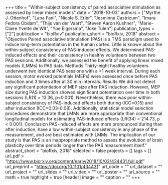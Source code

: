 +++
title = "Within-subject consistency of paired associative stimulation as assessed by linear mixed models"
date = "2018-10-03"
authors = ["Myrthe J. Ottenhof", "Lana Fani", "Nicole S. Erler", "Jesminne Castricum", "Imara Fedora Obdam", "Thijs van der Vaart", "Steven Aaron Kushner", "Marie-Claire Yvette de Wit", "Ype Elgersma", "Joke Tulen"]
publication_types = ["2"]
publication = "bioRxiv"
publication_short = "bioRxiv, 2018"
abstract = "Objective Paired associative stimulation (PAS) is a TMS paradigm used to induce long-term potentiation in the human cortex. Little is known about the within-subject consistency of PAS-induced effects. We determined PAS-induced effects and their consistency in healthy volunteers between two PAS sessions. Additionally, we assessed the benefit of applying linear mixed models (LMMs) to PAS data. Methods Thirty-eight healthy volunteers underwent two identical PAS sessions with a >1 week interval. During each session, motor evoked potentials (MEPs) were assessed once before PAS induction and 3 times after at 30 min intervals. Results We did not detect any significant potentiation of MEP size after PAS induction. However, MEP size during PAS induction showed significant potentiation over time in both sessions (LR(1) = 13.36, p<0.001). Nevertheless, there was poor within-subject consistency of PAS-induced effects both during (ICC=0.15) and after induction (ICC=0.03-0.08). Additionally, statistical model selection procedures demonstrate that LMMs are more appropriate than conventional longitudinal models for estimating PAS-induced effects (LR(34) = 214.73, p < 0.001). Conclusion PAS-induced effects are more pronounced during than after induction, have a low within-subject consistency in any phase of the measurement, and are best estimated with LMMs. The implication of our study is that PAS is an inappropriate method to assess the evolution of brain plasticity over time periods longer than the PAS measurement itself."
abstract_short = "bioRxiv, 2018"
selected = false
projects = []
tags = []
url_pdf = "https://www.biorxiv.org/content/early/2018/10/03/434431.full.pdf"
url_preprint = "https://doi.org/10.1101/434431"
url_code = ""
url_dataset = ""
url_project = ""
url_slides = ""
url_video = ""
url_poster = ""
url_source = ""
math = true
highlight = true
[header]
image = ""
caption = ""
+++
